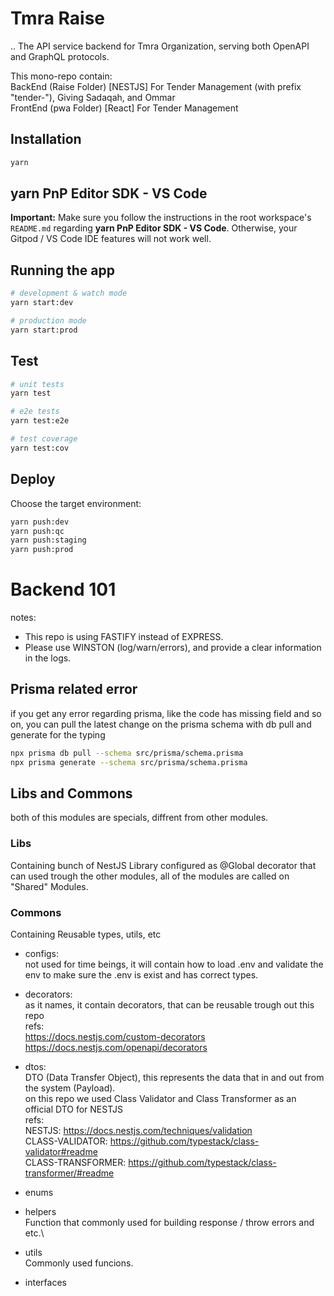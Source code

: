 # Tmra Raise

..
The API service backend for Tmra Organization, serving both OpenAPI and GraphQL protocols.

This mono-repo contain:\
BackEnd (Raise Folder) [NESTJS] For Tender Management (with prefix "tender-"), Giving Sadaqah, and Ommar\
FrontEnd (pwa Folder) [React] For Tender Management

## Installation

```bash
yarn
```

## yarn PnP Editor SDK - VS Code

**Important:** Make sure you follow the instructions in the root workspace's `README.md`
regarding **yarn PnP Editor SDK - VS Code**. Otherwise, your Gitpod / VS Code IDE features will not work well.

## Running the app

```bash
# development & watch mode
yarn start:dev

# production mode
yarn start:prod
```

## Test

```bash
# unit tests
yarn test

# e2e tests
yarn test:e2e

# test coverage
yarn test:cov
```

## Deploy

Choose the target environment:

```bash
yarn push:dev
yarn push:qc
yarn push:staging
yarn push:prod
```


# Backend 101
notes:
 - This repo is using FASTIFY instead of EXPRESS.
 - Please use WINSTON (log/warn/errors), and provide a clear information in the logs.
## Prisma related error

if you get any error regarding prisma, like the code has missing field and so on, you can pull the latest change on the prisma schema
with db pull and generate for the typing

```bash
npx prisma db pull --schema src/prisma/schema.prisma
npx prisma generate --schema src/prisma/schema.prisma
```

## Libs and Commons
both of this modules are specials, diffrent from other modules.

### Libs
Containing bunch of NestJS Library configured as @Global decorator that can used trough the other modules, all of the modules are called on "Shared" Modules.

### Commons
Containing Reusable types, utils, etc

- configs:\
not used for time beings, it will contain how to load .env and validate the env to make sure the .env is exist and has correct types.

- decorators:\
as it names, it contain decorators, that can be reusable trough out this repo\
refs:\
https://docs.nestjs.com/custom-decorators \
https://docs.nestjs.com/openapi/decorators

- dtos:\
DTO (Data Transfer Object), this represents the data that in and out from the system (Payload).\
on this repo we used Class Validator and Class Transformer as an official DTO for NESTJS\
refs:\
NESTJS: https://docs.nestjs.com/techniques/validation \
CLASS-VALIDATOR: https://github.com/typestack/class-validator#readme \
CLASS-TRANSFORMER: https://github.com/typestack/class-transformer/#readme

- enums

- helpers\
Function that commonly used for building response / throw errors and etc.\

- utils\
Commonly used funcions.

- interfaces

